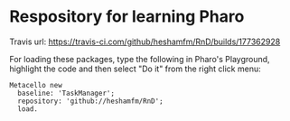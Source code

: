 # Respository for learning Pharo

Travis url: https://travis-ci.com/github/heshamfm/RnD/builds/177362928

For loading these packages, type the following in Pharo's Playground, highlight the code and then select "Do it" from the right click menu:
```
Metacello new
  baseline: 'TaskManager';
  repository: 'github://heshamfm/RnD';
  load.
```
